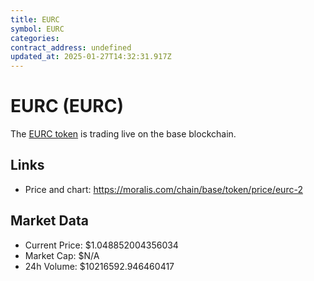 ```yaml
---
title: EURC
symbol: EURC
categories: 
contract_address: undefined
updated_at: 2025-01-27T14:32:31.917Z
---
```


# EURC (EURC)
The [EURC token](https://moralis.com/chain/base/token/price/eurc-2) is trading live on the base blockchain.

## Links
- Price and chart: https://moralis.com/chain/base/token/price/eurc-2

## Market Data
- Current Price: $1.048852004356034
- Market Cap: $N/A
- 24h Volume: $10216592.946460417
